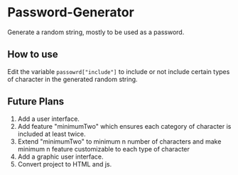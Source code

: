 # Password-Generator
Generate a random string, mostly to be used as a password.


## How to use
Edit the variable `passowrd["include"]` to include or not include certain types of character in the generated random string.

## Future Plans
1. Add a user interface.
2. Add feature "minimumTwo" which ensures each category of character is included at least twice.
3. Extend "minimumTwo" to minimum n number of characters and make minimum n feature customizable to each type of character
4. Add a graphic user interface.
5. Convert project to HTML and js.
